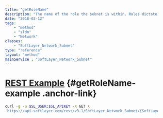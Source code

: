 ```yaml
---
title: "getRoleName"
description: "The name of the role the subnet is within. Roles dictate how a subnet may be used."
date: "2018-02-12"
tags:
    - "method"
    - "sldn"
    - "Network"
classes:
    - "SoftLayer_Network_Subnet"
type: "reference"
layout: "method"
mainService : "SoftLayer_Network_Subnet"
---
```


# [REST Example](#getRoleName-example) <a href="/article/rest/"><i class="fas fa-question"></i></a> {#getRoleName-example .anchor-link} 
```bash
curl -g -u $SL_USER:$SL_APIKEY -X GET \
'https://api.softlayer.com/rest/v3.1/SoftLayer_Network_Subnet/{SoftLayer_Network_SubnetID}/getRoleName'
```
